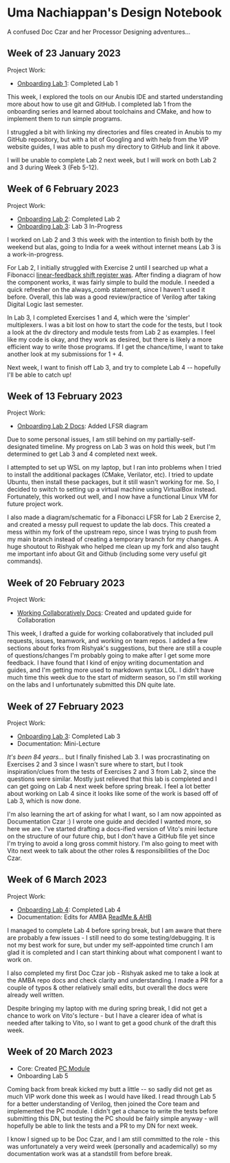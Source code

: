 # Uma Nachiappan's Design Notebook

A confused Doc Czar and her Processor Designing adventures...

## Week of 23 January 2023

Project Work:
* [Onboarding Lab 1](https://github.com/umanachi/vip_lab1): Completed Lab 1

This week, I explored the tools on our Anubis IDE and started understanding more
about how to use git and GitHub. I completed lab 1 from the onboarding series
and learned about toolchains and CMake, and how to implement them to run simple
programs.

I struggled a bit with linking my directories and files created in Anubis to my
GitHub repository, but with a bit of Googling and with help from the VIP website
guides, I was able to push my directory to GitHub and link it above.

I will be unable to complete Lab 2 next week, but I will work on both Lab 2 and
3 during Week 3 (Feb 5-12).

## Week of 6 February 2023

Project Work:
* [Onboarding Lab 2](https://github.com/umanachi/onboarding-lab-2): Completed Lab 2
* [Onboarding Lab 3](https://github.com/umanachi/onboarding-lab-3): Lab 3 In-Progress

I worked on Lab 2 and 3 this week with the intention to finish both by the weekend but alas, going to India for a week without internet means Lab 3 is a work-in-progress.

For Lab 2, I initially struggled with Exercise 2 until I searched up what a Fibonacci [linear-feedback shift register was](https://en.wikipedia.org/wiki/Linear-feedback_shift_register). After finding a diagram of how the component works, it was fairly simple to build the module. I needed a quick refresher on the always_comb statement, since I haven't used it before. Overall, this lab was a good review/practice of Verilog after taking Digital Logic last semester.

In Lab 3, I completed Exercises 1 and 4, which were the 'simpler' multiplexers. I was a bit lost on how to start the code for the tests, but I took a look at the dv directory and module tests from Lab 2 as examples. I feel like my code is okay, and they work as desired, but there is likely a more efficient way to write those programs. If I get the chance/time, I want to take another look at my submissions for  1 + 4.

Next week, I want to finish off Lab 3, and try to complete Lab 4 -- hopefully I'll be able to catch up!

## Week of 13 February 2023

Project Work:
* [Onboarding Lab 2 Docs](https://nyu-processor-design.github.io/getting_started/onboarding/03_sv.html#exercise-2-sequential-logic): Added LFSR diagram

Due to some personal issues, I am still behind on my partially-self-designated timeline. My progress on Lab 3 was on hold this week, but I'm determined to get Lab 3 and 4 completed next week.

I attempted to set up WSL on my laptop, but I ran into problems when I tried to install the additional packages (CMake, Verilator, etc). I tried to update Ubuntu, then install these packages, but it still wasn't working for me. So, I decided to switch to setting up a virtual machine using VirtualBox instead. Fortunately, this worked out well, and I now have a functional Linux VM for future project work.

I also made a diagram/schematic for a Fibonacci LFSR for Lab 2 Exercise 2, and created a messy pull request to update the lab docs. This created a mess within my fork of the upstream repo, since I was trying to push from my main branch instead of creating a temporary branch for my changes. A huge shoutout to Rishyak who helped me clean up my fork and also taught me important info about Git and Github (including some very useful git commands). 

## Week of 20 February 2023

Project Work:
* [Working Collaboratively Docs](https://github.com/NYU-Processor-Design/nyu-processor-design.github.io/pull/76): Created and updated guide for Collaboration

This week, I drafted a guide for working collaboratively that included pull requests, issues, teamwork, and working on team repos. I added a few sections about forks from Rishyak's suggestions, but there are still a couple of questions/changes I'm probably going to make after I get some more feedback. I have found that I kind of enjoy writing documentation and guides, and I'm getting more used to markdown syntax LOL. I didn't have much time this week due to the start of midterm season, so I'm still working on the labs and I unfortunately submitted this DN quite late.

## Week of 27 February 2023

Project Work:
* [Onboarding Lab 3](https://github.com/umanachi/onboarding-lab-3): Completed Lab 3
* Documentation: Mini-Lecture

*It's been 84 years...* but I finally finished Lab 3. I was procrastinating on Exercises 2 and 3 since I wasn't sure where to start, but I took inspiration/clues from the tests of Exercises 2 and 3 from Lab 2, since the questions were similar. Mostly just relieved that this lab is completed and I can get going on Lab 4 next week before spring break. I feel a lot better about working on Lab 4 since it looks like some of the work is based off of Lab 3, which is now done.

I'm also learning the art of asking for what I want, so I am now appointed as Documentation Czar :) I wrote one guide and decided I wanted more, so here we are.
I've started drafting a docs-ified version of Vito's mini lecture on the structure of our future chip, but I don't have a GitHub file yet since I'm trying to avoid a long gross commit history. I'm also going to meet with Vito next week to talk about the other roles & responsibilities of the Doc Czar.

## Week of 6 March 2023

Project Work:
* [Onboarding Lab 4](https://github.com/umanachi/onboarding-lab-4): Completed Lab 4
* Documentation: Edits for AMBA [ReadMe & AHB](https://github.com/NYU-Processor-Design/nyu-amba/pull/9)

I managed to complete Lab 4 before spring break, but I am aware that there are probably a few issues - I still need to do some testing/debugging. It is not my best work for sure, but under my self-appointed time crunch I am glad it is completed and I can start thinking about what component I want to work on.

I also completed my first Doc Czar job - Rishyak asked me to take a look at the AMBA repo docs and check clarity and understanding. I made a PR for a couple of typos & other relatively small edits, but overall the docs were already well written.

Despite bringing my laptop with me during spring break, I did not get a chance to work on Vito's lecture - but I have a clearer idea of what is needed after talking to Vito, so I want to get a good chunk of the draft this week.

## Week of 20 March 2023
* Core: Created [PC Module](https://github.com/umanachi/nyu-core/blob/umanachi-pc/rtl/PC.sv)
* Onboarding Lab 5

Coming back from break kicked my butt a little -- so sadly did not get as much VIP work done this week as I would have liked. I read through Lab 5 for a better understanding of Verilog, then joined the Core team and implemented the PC module. I didn't get a chance to write the tests before submitting this DN, but testing the PC should be fairly simple anyway - will hopefully be able to link the tests and a PR to my DN for next week.

I know I signed up to be Doc Czar, and I am still committed to the role - this was unfortunately a very weird week (personally and academically) so my documentation work was at a standstill from before break.

